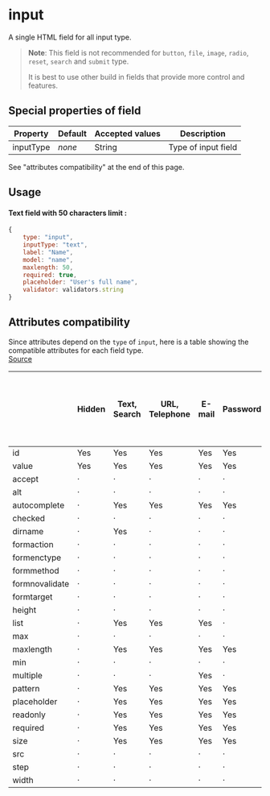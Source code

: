 # input

A single HTML field for all input type.

> **Note**: This field is not recommended for `button`, `file`, `image`, `radio`, `reset`, `search` and `submit` type.
>
> It is best to use other build in fields that provide more control and features.


## Special properties of field

Property   | Default  | Accepted values       | Description
---------- | -------- | --------------------- | -----------
inputType  | _none_   | String                | Type of input field

See "attributes compatibility" at the end of this page.

## Usage
#### Text field with 50 characters limit :
```js
{
    type: "input",
    inputType: "text",
    label: "Name",
    model: "name",
    maxlength: 50,
    required: true,
    placeholder: "User's full name",
    validator: validators.string
}
```
## Attributes compatibility
Since attributes depend on the `type` of `input`, here is a table showing the compatible attributes for each field type.  
[Source](https://www.w3.org/TR/2012/WD-html5-20121025/the-input-element.html)

|                | Hidden | Text, Search | URL, Telephone | E-mail | Password | Date and Time, Date, Month, Week, Time | Local Date and Time | Number | Range | Color | Checkbox, Radio Button | File Upload | Submit Button | Image Button | Reset Button, Button |
|----------------|--------|--------------|----------------|--------|----------|----------------------------------------|---------------------|--------|-------|-------|------------------------|-------------|---------------|--------------|----------------------|
| id             | Yes    | Yes          | Yes            | Yes    | Yes      | Yes                                    | Yes                 | Yes    | Yes   | Yes   | Yes                    | Yes         | Yes           | Yes          | Yes                  |
| value          | Yes    | Yes          | Yes            | Yes    | Yes      | Yes                                    | Yes                 | Yes    | Yes   | Yes   | Yes                    | Yes         | Yes           | Yes          | Yes                  |
| accept         | ·      | ·            | ·              | ·      | ·        | ·                                      | ·                   | ·      | ·     | ·     | ·                      | Yes         | ·             | ·            | ·                    |
| alt            | ·      | ·            | ·              | ·      | ·        | ·                                      | ·                   | ·      | ·     | ·     | ·                      | ·           | ·             | Yes          | ·                    |
| autocomplete   | ·      | Yes          | Yes            | Yes    | Yes      | Yes                                    | Yes                 | Yes    | Yes   | Yes   | ·                      | ·           | ·             | ·            | ·                    |
| checked        | ·      | ·            | ·              | ·      | ·        | ·                                      | ·                   | ·      | ·     | ·     | Yes                    | ·           | ·             | ·            | ·                    |
| dirname        | ·      | Yes          | ·              | ·      | ·        | ·                                      | ·                   | ·      | ·     | ·     | ·                      | ·           | ·             | ·            | ·                    |
| formaction     | ·      | ·            | ·              | ·      | ·        | ·                                      | ·                   | ·      | ·     | ·     | ·                      | ·           | Yes           | Yes          | ·                    |
| formenctype    | ·      | ·            | ·              | ·      | ·        | ·                                      | ·                   | ·      | ·     | ·     | ·                      | ·           | Yes           | Yes          | ·                    |
| formmethod     | ·      | ·            | ·              | ·      | ·        | ·                                      | ·                   | ·      | ·     | ·     | ·                      | ·           | Yes           | Yes          | ·                    |
| formnovalidate | ·      | ·            | ·              | ·      | ·        | ·                                      | ·                   | ·      | ·     | ·     | ·                      | ·           | Yes           | Yes          | ·                    |
| formtarget     | ·      | ·            | ·              | ·      | ·        | ·                                      | ·                   | ·      | ·     | ·     | ·                      | ·           | Yes           | Yes          | ·                    |
| height         | ·      | ·            | ·              | ·      | ·        | ·                                      | ·                   | ·      | ·     | ·     | ·                      | ·           | ·             | Yes          | ·                    |
| list           | ·      | Yes          | Yes            | Yes    | ·        | Yes                                    | Yes                 | Yes    | Yes   | Yes   | ·                      | ·           | ·             | ·            | ·                    |
| max            | ·      | ·            | ·              | ·      | ·        | Yes                                    | Yes                 | Yes    | Yes   | ·     | ·                      | ·           | ·             | ·            | ·                    |
| maxlength      | ·      | Yes          | Yes            | Yes    | Yes      | ·                                      | ·                   | ·      | ·     | ·     | ·                      | ·           | ·             | ·            | ·                    |
| min            | ·      | ·            | ·              | ·      | ·        | Yes                                    | Yes                 | Yes    | Yes   | ·     | ·                      | ·           | ·             | ·            | ·                    |
| multiple       | ·      | ·            | ·              | Yes    | ·        | ·                                      | ·                   | ·      | ·     | ·     | ·                      | Yes         | ·             | ·            | ·                    |
| pattern        | ·      | Yes          | Yes            | Yes    | Yes      | ·                                      | ·                   | ·      | ·     | ·     | ·                      | ·           | ·             | ·            | ·                    |
| placeholder    | ·      | Yes          | Yes            | Yes    | Yes      | ·                                      | ·                   | Yes    | ·     | ·     | ·                      | ·           | ·             | ·            | ·                    |
| readonly       | ·      | Yes          | Yes            | Yes    | Yes      | Yes                                    | Yes                 | Yes    | ·     | ·     | ·                      | ·           | ·             | ·            | ·                    |
| required       | ·      | Yes          | Yes            | Yes    | Yes      | Yes                                    | Yes                 | Yes    | ·     | ·     | Yes                    | Yes         | ·             | ·            | ·                    |
| size           | ·      | Yes          | Yes            | Yes    | Yes      | ·                                      | ·                   | ·      | ·     | ·     | ·                      | ·           | ·             | ·            | ·                    |
| src            | ·      | ·            | ·              | ·      | ·        | ·                                      | ·                   | ·      | ·     | ·     | ·                      | ·           | ·             | Yes          | ·                    |
| step           | ·      | ·            | ·              | ·      | ·        | Yes                                    | Yes                 | Yes    | Yes   | ·     | ·                      | ·           | ·             | ·            | ·                    |
| width          | ·      | ·            | ·              | ·      | ·        | ·                                      | ·                   | ·      | ·     | ·     | ·                      | ·           | ·             | Yes          | ·                    |
